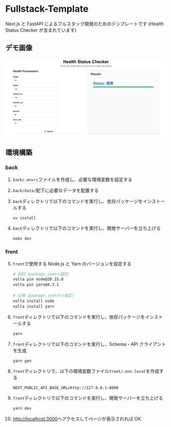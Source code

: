 # Fullstack-Template

Next.js と FastAPI によるフルスタック開発のためのテンプレートです (Health Status Checker が含まれています)

## デモ画像

![demo](/images/health_status_checker.png)

## 環境構築

### back

1. `back/.envrc`ファイルを作成し、必要な環境変数を設定する

2. `back/data/`配下に必要なデータを配置する

3. `back`ディレクトリで以下のコマンドを実行し、依存パッケージをインストールする

   ```bash
   uv install
   ```

4. `back`ディレクトリで以下のコマンドを実行し、開発サーバーを立ち上げる
   ```bash
   make dev
   ```

### front

5. `front`で使用する Node.js と Yarn のバージョンを設定する

   ```bash
   # 初回（package.jsonへ固定）
   volta pin node@20.15.0
   volta pin yarn@4.3.1

   # 以降（package.jsonから指定）
   volta install node
   volta install yarn
   ```

6. `front`ディレクトリで以下のコマンドを実行し、依存パッケージをインストールする

   ```bash
   yarn
   ```

7. `front`ディレクトリで以下のコマンドを実行し、Schema・API クライアントを生成

   ```bash
   yarn gen
   ```

8. `front`ディレクトリで、以下の環境変数ファイル`front/.env.local`を作成する

   ```
   NEXT_PUBLIC_API_BASE_URL=http://127.0.0.1:8000
   ```

9. `front`ディレクトリで以下のコマンドを実行し、開発サーバーを立ち上げる

   ```bash
   yarn dev
   ```

10. [http://localhost:3000](http://localhost:3000)へアクセスしてページが表示されれば OK
